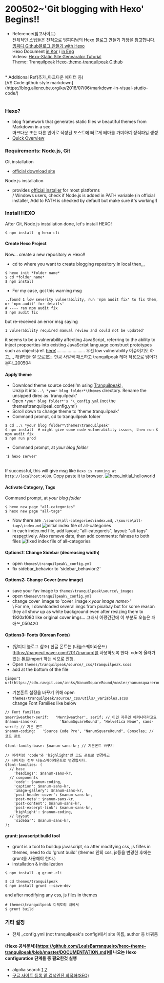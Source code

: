 # 200502~'Git blogging with Hexo' Begins!!
* Reference(참고사이트) <br> 
전체적인 스텝들은 전적으로 밍피디님의 Hexo 블로그 만들기 과정을 참고합니다. <br>
[밍피디 Github블로그 만들기 with Hexo](https://mingpd.github.io/2019/04/14/github-blog-with-hexo-1/)<br>
Hexo Document [in Kor](https://hexo.io/ko/docs/) / [in Eng](https://hexo.io/docs/)<br>
Videos: [Hexo-Static Site Genearator Tutorial](https://www.youtube.com/playlist?list=PLLAZ4kZ9dFpOMJR6D25ishrSedvsguVSm)<br>
Theme: Tranquilpeak [Hexo-theme-tranquilpeak Github](https://github.com/LouisBarranqueiro/hexo-theme-tranquilpeak/blob/master/DOCUMENTATION.md)
<br>
* Additional Ref(추가_마크다운 에디터 등)<br>
[VS Code github style markdown](https://blog.aliencube.org/ko/2016/07/06/markdown-in-visual-studio-code/)
<br><br>

### Hexo?
- blog framework that generates static files w beautiful themes from Markdown in a sec 
<br>마크다운 또는 다른 언어로 작성된 포스트에 빠르게 테마를 가미하여 정적파일 생성 
- [Quick Overview](https://youtu.be/ARted4RniaU)

### Requirements: Node.js, Git
Git installation 
- [official download site](https://git-scm.com/download/win)<br>

Node.js installation
- provides [official installer](https://nodejs.org/en/download/) for most platforms
<br> / Windows users, check if Node.js is added in PATH variable (in official installer, Add to PATH is checked by default but make sure it's working!)

### Install HEXO
After Git, Node.js installation done, let's install HEXO!
``` 
$ npm install -g hexo-cli 
```
#### Create Hexo Project
Now... create a new repository w Hexo!! 
- cd to where you want to create blogging repository in local then,,,
``` 
$ hexo init *folder name* 
$ cd *folder name* 
$ npm install
```
- For my case, got this warning msg 
```
..found 1 low severity vulnerability, run 'npm audit fix' to fix them, or 'npm audit' for details' 
# ---- ran npm audit fix
$ npm audit fix
```
but re-received an error msg saying 
  ```
  1 vulnerability required manual review and could not be updated' 
  ```
it seems to be a vulnerability affecting JavaScript, referring to the ability to inject propoerties into existing JavaScript language construct prototypes such as objects(ref. [here](https://snyk.io/vuln/SNYK-JS-MINIMIST-559764))....................... 우선 low vulnerability 이슈이기도 하고,,,, 해결법을 잘 모르겠는 만큼 사알짝 패스하고 tranquilpeak 테마 적용으로 넘어가본다_200504
#### Apply theme
- Download theme source code(I'm using [Tranquilpeak](https://github.com/LouisBarranqueiro/hexo-theme-tranquilpeak/releases/tag/v4.0.0)), 
<br> Unzip it into ```..\ *your blog folder*\themes``` directory. Rename the unsipped direc as 'tranquilpeak'
- Open ```*your blog folder*'s '\_config.yml``` (not the themes\tranquilpeal\_config.yml)
- Scroll down to change theme to 'theme:tranquilpeak'
- Command prompt, cd to tranquilpeak folder
```
$ cd ..\ *your blog folder*\themes\tranquilpeak'
$ npm install  # might give some node vulnerability issues, then run $ npm audit fix
$ npm run prod
```
- Command prompt, at *your blog folder* 
```
'$ hexo server' 
```
<br> If successful, this will give msg like ```Hexo is running at http://localhost:4000```. Copy paste it to browser.
![hexo_initial_helloworld](https://github.com/psm9619/TIL/blob/master/markdowns/blogPrep/img/hexo_helloworld.PNG)
#### Activate Category, Tags
Command prompt, at *your blog folder*
```
$ hexo new page "all-categories"
$ hexo new page "all-tags"
```
- Now there are ```.\source\all-categories\index.md```, ```.\source\all-tags\index.md``` 
![initial index file of all-categories](https://github.com/psm9619/TIL/blob/master/markdowns/blogPrep/img/initial_index_categories.PNG)
- In each index.md file, add layout: "all-categoreis", layout: "all-tags" respectively. Also remove date, then add comments: falnese to both files
![fixed index file of all-categories](https://github.com/psm9619/TIL/blob/master/markdowns/blogPrep/img/fixed_index_categories.PNG)
#### Options1: Change Sidebar (decreasing width)
- open ```themes\tranquilpeak\_config.yml```
- fix sidebar_behavior to 'sidebar_behavior:2'
#### Options2: Change Cover (new image)
- save your fav image to ```themes\tranquilpeak\source\_images```
- open ```themes\tranquilpeak\_config.yml```
- change cover_image to 'cover_image:<*your image name*>'
<br>\\ For me, I downloaded several imgs from pixabay but for some reason they all show up as white background even after resizing them to 1920x1080 like original cover imgs... 그래서 어쨌건간에 이 부분도 오늘은 패애쓰_050420
#### Options3: Fonts (Korean Fonts)
- (밍피디 블로그 참조) 한글 폰트는 (나눔스퀘어라운드)[https://hangeul.naver.com/2017/nanum]를 사용하도록 한다. cdn에 올라가 있는 폰트import 하는 식으로 진행.
- Open ```themes/tranquilpeak/source/_css/tranquilpeak.scss```
- add at the bottom of the file 
```
@import
url(https://cdn.rawgit.com/innks/NanumSquareRound/master/nanumsquareround.css);
```
- 기본폰트 설정을 바꾸기 위해 open ```themes/tranquilpeak/source/_css/utils/_variables.scss``` <br>
change Font Families like below
```
// Font families
$merriweather-serif:   'Merriweather', serif; // 이건 지우면 에러나더라고요
$nanum-sans-kr:          'NanumSquareRound', "Helvetica Neue", sans-serif; // 기본 폰트 
$nanum-coding:   'Source Code Pro', "NanumSquareRound", Consolas; // 코드 폰트

$font-family-base: $nanum-sans-kr; // 기본폰트 바꾸기

// 아래처럼 'code'와 'highlight'만 코드 폰트로 변경하고
// 나머지는 전부 나눔스퀘어라운드로 변경합시다.
$font-families: (
  // base
    'headings': $nanum-sans-kr,
  // components
    'code': $nanum-coding,
    'caption': $nanum-sans-kr,
    'image-gallery': $nanum-sans-kr,
    'post-header-cover': $nanum-sans-kr,
    'post-meta': $nanum-sans-kr,
    'post-content': $nanum-sans-kr,
    'post-excerpt-link': $nanum-sans-kr,
    'highlight': $nanum-coding,
  // layout
    'sidebar': $nanum-sans-kr,
);
```
#### grunt: javascript build tool
- grunt is a tool to buildup javascript, so after modifying css, js filfes in themes, need to do 'grunt build' (themes 안의 css, js등을 변경한 후에는 grunt를 사용해야 한다.)
- installation & initialization
```
$ npm install -g grunt-cli

$ cd themes/tranquilpeak
$ npm install grunt --save-dev
```
and after modifying any css, js files in themes
```
# themes\tranquilpeak 디렉토리 내에서
$ grunt build
```
### 기타 설정
- 전체 \_config.yml (not tranquilpeak's config)에서 site 이름, author 등 바꿔줌

#### (Hexo 공식문서)[https://github.com/LouisBarranqueiro/hexo-theme-tranquilpeak/blob/master/DOCUMENTATION.md]에 나오는 Hexo configuration 단계들 중 필요한것 실행
- algolia search 
[1](https://elfinlas.github.io/2018/06/07/hexo-usea-lgolia/)
[2](https://github.com/LouisBarranqueiro/hexo-algoliasearch)
- [구글 사이트 등록 밑 검색엔진 최적화(SEO)](https://msj0319.github.io/2020/02/14/Hexo-Blog-%EA%B5%AC%EA%B8%80-%EC%82%AC%EC%9D%B4%ED%8A%B8-%EB%93%B1%EB%A1%9D-%EB%B0%8F-%EA%B2%80%EC%83%89%EC%97%94%EC%A7%84-%EC%B5%9C%EC%A0%81%ED%99%94-SEO/)



